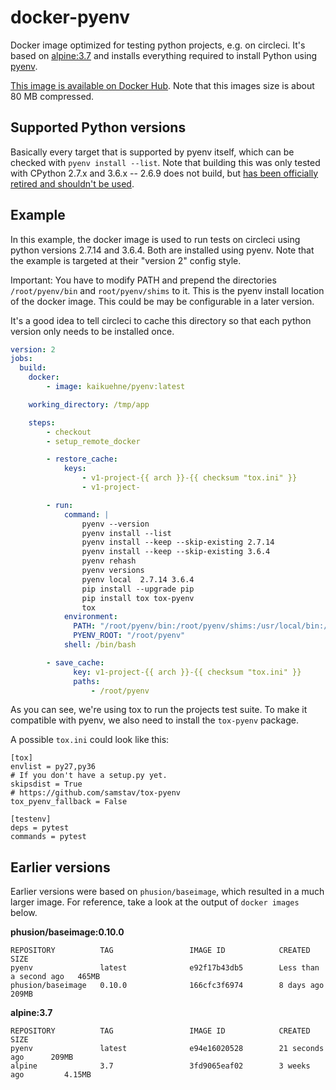 # docker-pyenv

Docker image optimized for testing python projects, e.g. on circleci.
It's based on [alpine:3.7](https://github.com/docker-library/official-images/blob/master/library/alpine) and installs everything required to install Python using [pyenv](https://github.com/pyenv/pyenv).

[This image is available on Docker Hub](https://hub.docker.com/r/kaikuehne/pyenv). Note that this images size is about 80 MB compressed.

## Supported Python versions

Basically every target that is supported by pyenv itself, which can be
checked with `pyenv install --list`. Note that building this was only tested with CPython 2.7.x and 3.6.x -- 2.6.9 does not build, but [has been officially retired and shouldn't be used](https://www.python.org/download/releases/2.6.9/).

## Example

In this example, the docker image is used to run tests on circleci using python versions 2.7.14 and 3.6.4. Both are installed using pyenv. Note that the example is targeted at their "version 2" config style.

Important: You have to modify PATH and prepend the directories `/root/pyenv/bin` and `root/pyenv/shims` to it. This is the pyenv install location of the docker image. This could be may be configurable in a later version.

It's a good idea to tell circleci to cache this directory so that each python version only needs to be installed once.

```yml
version: 2
jobs:
  build:
    docker:
        - image: kaikuehne/pyenv:latest

    working_directory: /tmp/app

    steps:
        - checkout
        - setup_remote_docker

        - restore_cache:
            keys:
                - v1-project-{{ arch }}-{{ checksum "tox.ini" }}
                - v1-project-

        - run:
            command: |
                pyenv --version
                pyenv install --list
                pyenv install --keep --skip-existing 2.7.14
                pyenv install --keep --skip-existing 3.6.4
                pyenv rehash
                pyenv versions
                pyenv local  2.7.14 3.6.4
                pip install --upgrade pip
                pip install tox tox-pyenv
                tox
            environment:
              PATH: "/root/pyenv/bin:/root/pyenv/shims:/usr/local/bin:/usr/bin:/bin:/usr/sbin:/sbin"
              PYENV_ROOT: "/root/pyenv"
            shell: /bin/bash

        - save_cache:
              key: v1-project-{{ arch }}-{{ checksum "tox.ini" }}
              paths:
                  - /root/pyenv
```

As you can see, we're using tox to run the projects test suite. To make it compatible with pyenv, we also need to install the `tox-pyenv` package.

A possible `tox.ini` could look like this:

```
[tox]
envlist = py27,py36
# If you don't have a setup.py yet.
skipsdist = True
# https://github.com/samstav/tox-pyenv
tox_pyenv_fallback = False

[testenv]
deps = pytest
commands = pytest
```

## Earlier versions

Earlier versions were based on `phusion/baseimage`,
which resulted in a much larger image. For reference, take a look at the output of `docker images` below.

**phusion/baseimage:0.10.0**

```
REPOSITORY          TAG                 IMAGE ID            CREATED                  SIZE
pyenv               latest              e92f17b43db5        Less than a second ago   465MB
phusion/baseimage   0.10.0              166cfc3f6974        8 days ago               209MB
```

**alpine:3.7**

```
REPOSITORY          TAG                 IMAGE ID            CREATED             SIZE
pyenv               latest              e94e16020528        21 seconds ago      209MB
alpine              3.7                 3fd9065eaf02        3 weeks ago         4.15MB
```

